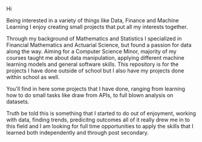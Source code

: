 Hi

Being interested in a variety of things like Data, Finance and Machine Learning I enjoy creating small projects that put all my interests together. 

Through my background of Mathematics and Statistics I specialized in Financial Mathematics and Actuarial Science, but found a passion for data along the way. Aiming for a Computer Science Minor, majority of my courses taught me about data manipulation, applying different machine learning models and general software skills. This repository is for the projects I have done outside of school but I also have my projects done within school as well.

You'll find in here some projects that I have done, ranging from learning how to do small tasks like draw from APIs, to full blown analysis on datasets.

Truth be told this is something that I started to do out of enjoyment, working with data, finding trends, predicitng outcomes all of it really drew me in to this field and I am looking for full time opportunities to apply the skills that I learned both independently and through post secondary. 

